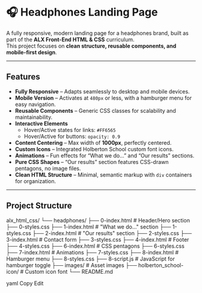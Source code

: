 # 🎧 Headphones Landing Page

A fully responsive, modern landing page for a headphones brand, built as part of the **ALX Front-End HTML & CSS** curriculum.  
This project focuses on **clean structure, reusable components, and mobile-first design**.

---

##  Features

- **Fully Responsive** – Adapts seamlessly to desktop and mobile devices.
- **Mobile Version** – Activates at `480px` or less, with a hamburger menu for easy navigation.
- **Reusable Components** – Generic CSS classes for scalability and maintainability.
- **Interactive Elements**  
  - Hover/Active states for links: `#FF6565`  
  - Hover/Active for buttons: `opacity: 0.9`
- **Content Centering** – Max width of **1000px**, perfectly centered.
- **Custom Icons** – Integrated Holberton School custom font icons.
- **Animations** – Fun effects for “What we do…” and “Our results” sections.
- **Pure CSS Shapes** – “Our results” section features CSS-drawn pentagons, no image files.
- **Clean HTML Structure** – Minimal, semantic markup with `div` containers for organization.

---

##  Project Structure
alx_html_css/
└── headphones/
├── 0-index.html # Header/Hero section
├── 0-styles.css
├── 1-index.html # "What we do…" section
├── 1-styles.css
├── 2-index.html # "Our results" section
├── 2-styles.css
├── 3-index.html # Contact form
├── 3-styles.css
├── 4-index.html # Footer
├── 4-styles.css
├── 6-index.html # CSS pentagons
├── 6-styles.css
├── 7-index.html # Animations
├── 7-styles.css
├── 8-index.html # Hamburger menu
├── 8-styles.css
├── 8-script.js # JavaScript for hamburger toggle
├── images/ # Asset images
├── holberton_school-icon/ # Custom icon font
└── README.md

yaml
Copy
Edit

